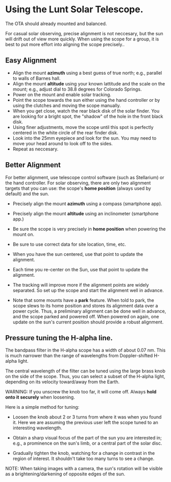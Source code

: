 # Using the Lunt Solar Telescope.

The OTA should already mounted and balanced.

For casual solar observing, precise alignment is not neccesary, but
the sun will drift out of view more quickly. When using the scope for
a group, it is best to put more effort into aligning the scope precisely..


## Easy Alignment

* Align the mount __azimuth__ using a best guess of true north; e.g., parallel
  to walls of Barnes hall. 
* Align the mount __altitude__ using your known lattitude and the scale on
  the mount; e.g., adjust dial to 38.8 degrees for Colorado Springs.
* Power on the mount and enable solar tracking.
* Point the scope towards the sun either using the hand controller or by
  using the clutches and moving the scope manually.
* When you get close, watch the rear black disk of the solar finder.  You are
  looking for a bright spot, the "shadow" of the hole in the front black disk.
* Using finer adjustments, move the scope until this spot is perfectly
  centered in the white circle of the rear finder disk.
* Look into the 25mm eyepiece and look for the sun.  You may need to move
  your head around to look off to the sides.
* Repeat as neccesary.

## Better Alignment

For better alignment, use telescope control software (such as
Stellarium) or the hand controller. For solar observing, there are
only two alignment targets that you can use: the scope's __home
position__ (always used by default) and the sun.


* Precisely align the mount __azimuth__ using a compass (smartphone
  app).

* Precisely align the mount __altitude__ using an inclinometer
  (smartphone app.)

* Be sure the scope is very precisely in __home position__ when
  powering the mount on.

* Be sure to use correct data for site location, time, etc.  

* When you have the sun centered, use that point to update the alignment.

* Each time you re-center on the Sun, use that point to update the alignment.

* The tracking will improve more if the alignment points are widely
  separated.  So set up the scope and start the alignment well in
  advance.

* Note that some mounts have a __park__ feature.  When told to park,
  the scope slews to its home position and stores its alignment data
  over a power cycle.  Thus, a preliminary alignment can be done well
  in advance, and the scope parked and powered off.  When powered on
  again, one update on the sun's current position should provide a
  robust alignment.
 

## Pressure tuning the H-alpha line.

The bandpass filter in the H-alpha scope has a width of about 0.07
nm. This is much narrower than the range of wavelengths from
Doppler-shifted H-alpha light.

The central wavelength of the filter can be tuned using the large
brass knob on the side of the scope.  Thus, you can select a subset of
the H-alpha light, depending on its velocity toward/away from the Earth.

WARNING: If you unscrew the knob too far, it will come off.  Always
__hold onto it securely__ when loosening.

Here is a simple method for tuning:

* Loosen the knob about 2 or 3 turns from where it was when you found
  it. Here we are assuming the previous user left the scope tuned to
  an interesting wavelength.
  
* Obtain a sharp visual focus of the part of the sun you are
  interested in; e.g., a prominence on the sun's limb, or a central
  part of the solar disc.

* Gradually tighten the knob, watching for a change in contrast in the
  region of interest.  It shouldn't take too many turns to see a change.


NOTE: When taking images with a camera, the sun's rotation will be
visible as a brightening/darkening of opposite edges of the sun.

